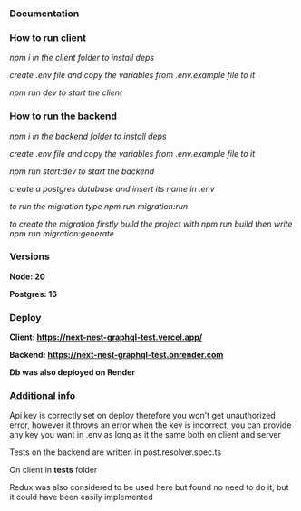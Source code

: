 ### Documentation

### How to run client

_npm i in the client folder to install deps_

_create .env file and copy the variables from .env.example file to it_

_npm run dev to start the client_

### How to run the backend

_npm i in the backend folder to install deps_

_create .env file and copy the variables from .env.example file to it_

_npm run start:dev to start the backend_

_create a postgres database and insert its name in .env_

_to run the migration type npm run migration:run_

_to create the migration firstly build the project with npm run build then write npm run migration:generate_

### Versions

**Node: 20**

**Postgres: 16**

### Deploy

**Client: https://next-nest-graphql-test.vercel.app/**

**Backend: https://next-nest-graphql-test.onrender.com**

**Db was also deployed on Render**

### Additional info

Api key is correctly set on deploy therefore you won't get unauthorized error, however it throws an error when the key is incorrect, you can provide any key you want in .env as long as it the same both on client and server

Tests on the backend are written in post.resolver.spec.ts

On client in __tests__ folder

Redux was also considered to be used here but found no need to do it, but it could have been easily implemented


